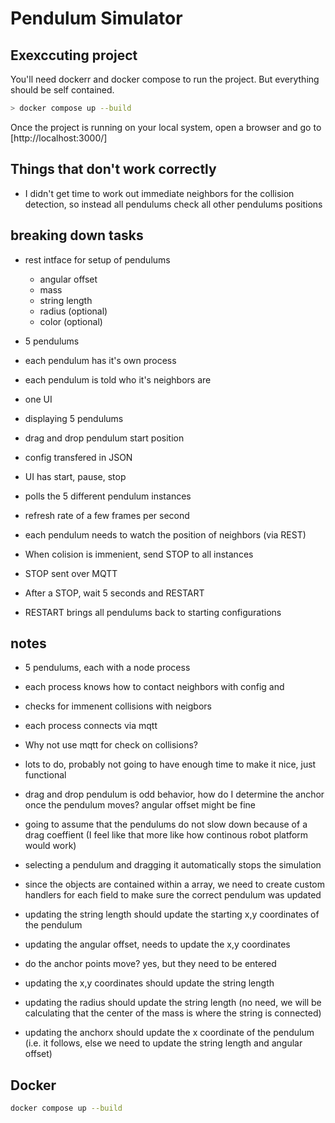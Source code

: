 # Pendulum Simulator

## Exexccuting project

You'll need dockerr and docker compose to run the project. But everything should be self contained.

``` bash
> docker compose up --build
```

Once the project is running on your local system, open a browser and go to [http://localhost:3000/]

## Things that don't work correctly

- I didn't get time to work out immediate neighbors for the collision detection, so instead all pendulums check all other pendulums positions

## breaking down tasks

- rest intface for setup of pendulums
  - angular offset
  - mass
  - string length
  - radius (optional)
  - color (optional)

- 5 pendulums
- each pendulum has it's own process
- each pendulum is told who it's neighbors are

- one UI
- displaying 5 pendulums
- drag and drop pendulum start position
- config transfered in JSON

- UI has start, pause, stop
- polls the 5 different pendulum instances
- refresh rate of a few frames per second
- each pendulum needs to watch the position of neighbors (via REST)
- When colision is immenient, send STOP to all instances
- STOP sent over MQTT
- After a STOP, wait 5 seconds and RESTART
- RESTART brings all pendulums back to starting configurations

## notes

- 5 pendulums, each with a node process
- each process knows how to contact neighbors with config and
- checks for immenent collisions with neigbors
- each process connects via mqtt
- Why not use mqtt for check on collisions?
- lots to do, probably not going to have enough time to make it nice, just functional

- drag and drop pendulum is odd behavior, how do I determine the anchor once the pendulum moves? angular offset might be fine

- going to assume that the pendulums do not slow down because of a drag coeffient (I feel like that more like how continous robot platform would work)
- selecting a pendulum and dragging it automatically stops the simulation
- since the objects are contained within a array, we need to create custom handlers for each field to make sure the correct pendulum was updated
- updating the string length should update the starting x,y coordinates of the pendulum
- updating the angular offset, needs to update the x,y coordinates
- do the anchor points move? yes, but they need to be entered
- updating the x,y coordinates should update the string length
- updating the radius should update the string length (no need, we will be calculating that the center of the mass is where the string is connected)
- updating the anchorx should update the x coordinate of the pendulum (i.e. it follows, else we need to update the string length and angular offset)

## Docker

``` bash
docker compose up --build
```
